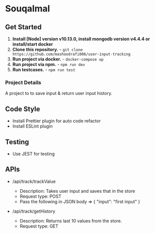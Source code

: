 # Souqalmal

## Get Started

1. **Install [Node] version v10.13.0,  install mongodb version v4.4.4 or install/start docker** 
2. **Clone this repository.** - `git clone https://github.com/mashoodrafi006/user-input-tracking`
3. **Run project via docker.** - `docker-compose up`
4. **Run project via npm.** - `npm run dev`
5. **Run testcases.** - `npm run test`

### Project Details

A project to to save input & return user input history.

## Code Style

-   Install Prettier plugin for auto code refactor
-   Install ESLint plugin

## Testing

-   Use JEST for testing

## APIs
- /api/track/trackValue
    - Description: Takes user input and saves that in the store
    - Request type: POST
    - Pass the following in JSON body => 
        {
            "input": "first input"
        }

- /api/track/getHistory
    - Description: Returns last 10 values from the store.
    - Request type: GET